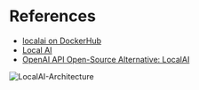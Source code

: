 # References

- [localai on DockerHub](https://hub.docker.com/r/localai/localai)
- [Local AI](https://localai.io)
- [OpenAI API Open-Source Alternative: LocalAI](https://www.youtube.com/watch?v=Xh57mMlfuMk)

![LocalAI-Architecture](https://github.com/vanHeemstraSystems/local-ai/assets/1499433/74bdcfea-860d-4477-99fb-5f8a5c3dd49e)
